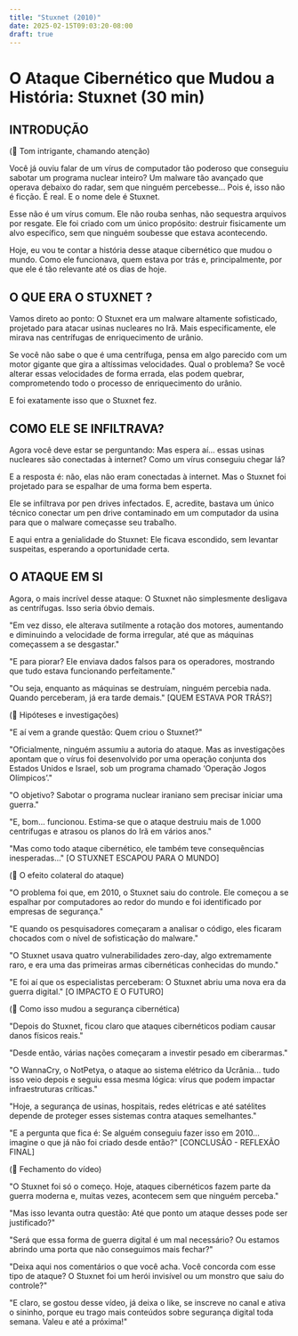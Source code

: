 ```yaml
---
title: "Stuxnet (2010)"
date: 2025-02-15T09:03:20-08:00
draft: true
---
```


# O Ataque Cibernético que Mudou a História: Stuxnet (30 min)

## INTRODUÇÃO

(📌 Tom intrigante, chamando atenção)

Você já ouviu falar de um vírus de computador tão poderoso que conseguiu sabotar um programa nuclear inteiro? Um malware tão avançado que operava debaixo do radar, sem que ninguém percebesse... Pois é, isso não é ficção. É real. E o nome dele é Stuxnet.

Esse não é um vírus comum. Ele não rouba senhas, não sequestra arquivos por resgate. Ele foi criado com um único propósito: destruir fisicamente um alvo específico, sem que ninguém soubesse que estava acontecendo.

Hoje, eu vou te contar a história desse ataque cibernético que mudou o mundo. Como ele funcionava, quem estava por trás e, principalmente, por que ele é tão relevante até os dias de hoje.


## O QUE ERA O STUXNET ?

Vamos direto ao ponto: O Stuxnet era um malware altamente sofisticado, projetado para atacar usinas nucleares no Irã. Mais especificamente, ele mirava nas centrífugas de enriquecimento de urânio.

Se você não sabe o que é uma centrífuga, pensa em algo parecido com um motor gigante que gira a altíssimas velocidades. Qual o problema? Se você alterar essas velocidades de forma errada, elas podem quebrar, comprometendo todo o processo de enriquecimento do urânio.

E foi exatamente isso que o Stuxnet fez.

## COMO ELE SE INFILTRAVA?

Agora você deve estar se perguntando: Mas espera aí... essas usinas nucleares são conectadas à internet? Como um vírus conseguiu chegar lá?

E a resposta é: não, elas não eram conectadas à internet. Mas o Stuxnet foi projetado para se espalhar de uma forma bem esperta.

Ele se infiltrava por pen drives infectados. E, acredite, bastava um único técnico conectar um pen drive contaminado em um computador da usina para que o malware começasse seu trabalho.

E aqui entra a genialidade do Stuxnet: Ele ficava escondido, sem levantar suspeitas, esperando a oportunidade certa.

## O ATAQUE EM SI

Agora, o mais incrível desse ataque: O Stuxnet não simplesmente desligava as centrífugas. Isso seria óbvio demais.

"Em vez disso, ele alterava sutilmente a rotação dos motores, aumentando e diminuindo a velocidade de forma irregular, até que as máquinas começassem a se desgastar."

"E para piorar? Ele enviava dados falsos para os operadores, mostrando que tudo estava funcionando perfeitamente."

"Ou seja, enquanto as máquinas se destruíam, ninguém percebia nada. Quando perceberam, já era tarde demais."
[QUEM ESTAVA POR TRÁS?]

(📌 Hipóteses e investigações)

"E aí vem a grande questão: Quem criou o Stuxnet?"

"Oficialmente, ninguém assumiu a autoria do ataque. Mas as investigações apontam que o vírus foi desenvolvido por uma operação conjunta dos Estados Unidos e Israel, sob um programa chamado ‘Operação Jogos Olímpicos’."

"O objetivo? Sabotar o programa nuclear iraniano sem precisar iniciar uma guerra."

"E, bom... funcionou. Estima-se que o ataque destruiu mais de 1.000 centrífugas e atrasou os planos do Irã em vários anos."

"Mas como todo ataque cibernético, ele também teve consequências inesperadas..."
[O STUXNET ESCAPOU PARA O MUNDO]

(📌 O efeito colateral do ataque)

"O problema foi que, em 2010, o Stuxnet saiu do controle. Ele começou a se espalhar por computadores ao redor do mundo e foi identificado por empresas de segurança."

"E quando os pesquisadores começaram a analisar o código, eles ficaram chocados com o nível de sofisticação do malware."

"O Stuxnet usava quatro vulnerabilidades zero-day, algo extremamente raro, e era uma das primeiras armas cibernéticas conhecidas do mundo."

"E foi aí que os especialistas perceberam: O Stuxnet abriu uma nova era da guerra digital."
[O IMPACTO E O FUTURO]

(📌 Como isso mudou a segurança cibernética)

"Depois do Stuxnet, ficou claro que ataques cibernéticos podiam causar danos físicos reais."

"Desde então, várias nações começaram a investir pesado em ciberarmas."

"O WannaCry, o NotPetya, o ataque ao sistema elétrico da Ucrânia... tudo isso veio depois e seguiu essa mesma lógica: vírus que podem impactar infraestruturas críticas."

"Hoje, a segurança de usinas, hospitais, redes elétricas e até satélites depende de proteger esses sistemas contra ataques semelhantes."

"E a pergunta que fica é: Se alguém conseguiu fazer isso em 2010... imagine o que já não foi criado desde então?"
[CONCLUSÃO - REFLEXÃO FINAL]

(📌 Fechamento do vídeo)

"O Stuxnet foi só o começo. Hoje, ataques cibernéticos fazem parte da guerra moderna e, muitas vezes, acontecem sem que ninguém perceba."

"Mas isso levanta outra questão: Até que ponto um ataque desses pode ser justificado?"

"Será que essa forma de guerra digital é um mal necessário? Ou estamos abrindo uma porta que não conseguimos mais fechar?"

"Deixa aqui nos comentários o que você acha. Você concorda com esse tipo de ataque? O Stuxnet foi um herói invisível ou um monstro que saiu do controle?"

"E claro, se gostou desse vídeo, já deixa o like, se inscreve no canal e ativa o sininho, porque eu trago mais conteúdos sobre segurança digital toda semana. Valeu e até a próxima!"